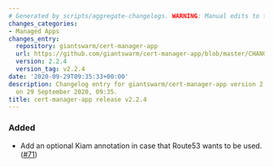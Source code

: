 ```yaml
---
# Generated by scripts/aggregate-changelogs. WARNING: Manual edits to this files will be overwritten.
changes_categories:
- Managed Apps
changes_entry:
  repository: giantswarm/cert-manager-app
  url: https://github.com/giantswarm/cert-manager-app/blob/master/CHANGELOG.md#224---2020-09-29
  version: 2.2.4
  version_tag: v2.2.4
date: '2020-09-29T09:35:33+00:00'
description: Changelog entry for giantswarm/cert-manager-app version 2.2.4, published
  on 29 September 2020, 09:35.
title: cert-manager-app release v2.2.4
---
```


### Added
- Add an optional Kiam annotation in case that Route53 wants to be used. ([#71](https://github.com/giantswarm/cert-manager-app/pull/71))
